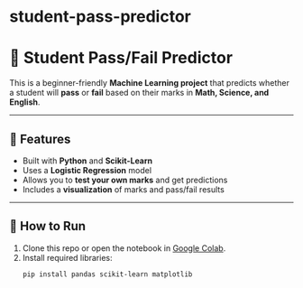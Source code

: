 # student-pass-predictor
# 🧠 Student Pass/Fail Predictor

This is a beginner-friendly **Machine Learning project** that predicts whether a student will **pass** or **fail** based on their marks in **Math, Science, and English**.

---

## 📌 Features
- Built with **Python** and **Scikit-Learn**
- Uses a **Logistic Regression** model
- Allows you to **test your own marks** and get predictions
- Includes a **visualization** of marks and pass/fail results

---

## 🚀 How to Run
1. Clone this repo or open the notebook in [Google Colab](https://colab.research.google.com/).
2. Install required libraries:
   ```bash
   pip install pandas scikit-learn matplotlib


